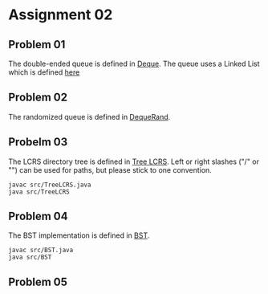 # Assignment 02

## Problem 01 
The double-ended queue is defined in [Deque](src/Deque.java).
The queue uses a Linked List which is defined [here](src/LinkedList.java)

## Problem 02
The randomized queue is defined in [DequeRand](src/DequeRand.java).

## Probelm 03
The LCRS directory tree is defined in [Tree LCRS](src/TreeLCRS.java).
Left or right slashes ("/" or "\") can be used for paths, but please stick to one convention.

```shell
javac src/TreeLCRS.java
java src/TreeLCRS
```

## Problem 04
The BST implementation is defined in [BST](src/BST.java).
```shell
javac src/BST.java
java src/BST
```

## Problem 05
